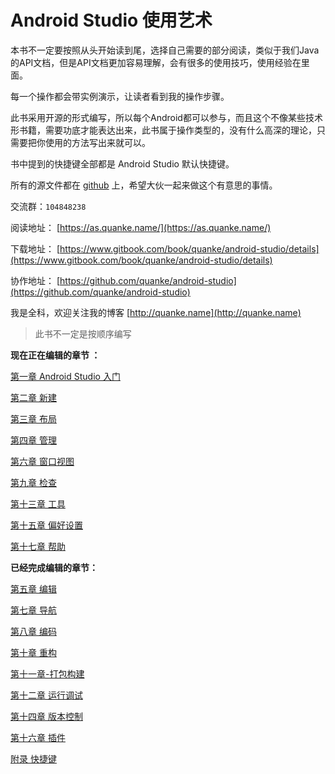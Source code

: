 # Android Studio 使用艺术

本书不一定要按照从头开始读到尾，选择自己需要的部分阅读，类似于我们Java的API文档，但是API文档更加容易理解，会有很多的使用技巧，使用经验在里面。

每一个操作都会带实例演示，让读者看到我的操作步骤。

此书采用开源的形式编写，所以每个Android都可以参与，而且这个不像某些技术形书籍，需要功底才能表达出来，此书属于操作类型的，没有什么高深的理论，只需要把你使用的方法写出来就可以。

书中提到的快捷键全部都是 Android Studio 默认快捷键。

所有的源文件都在 [github](https://github.com/quanke/android-studio) 上，希望大伙一起来做这个有意思的事情。

交流群：`104848238`

阅读地址： [https://as.quanke.name/](https://as.quanke.name/)

下载地址： [https://www.gitbook.com/book/quanke/android-studio/details](https://www.gitbook.com/book/quanke/android-studio/details)

协作地址： [https://github.com/quanke/android-studio](https://github.com/quanke/android-studio)

我是全科，欢迎关注我的博客 [http://quanke.name](http://quanke.name)

> 此书不一定是按顺序编写

**现在正在编辑的章节 ：**

[第一章 Android Studio 入门](https://as.quanke.name/%E7%AC%AC%E4%B8%80%E7%AB%A0%20Android%20Studio%20%E5%85%A5%E9%97%A8.html)

[第二章 新建](https://as.quanke.name/%E6%96%B0%E5%BB%BA.html)

[第三章 布局](https://as.quanke.name/%E7%AC%AC%E4%B8%89%E7%AB%A0-%E5%B8%83%E5%B1%80.html)

[第四章 管理](https://as.quanke.name/%E7%AC%AC%E5%9B%9B%E7%AB%A0-%E7%AE%A1%E7%90%86.html)

[第六章 窗口视图](https://as.quanke.name/%E7%AC%AC%E5%85%AD%E7%AB%A0-%E7%AA%97%E5%8F%A3%E8%A7%86%E5%9B%BE.html)

[第九章 检查](https://as.quanke.name/%E7%AC%AC%E5%85%AD%E7%AB%A0-%E7%AA%97%E5%8F%A3%E8%A7%86%E5%9B%BE.html)

[第十三章 工具](https://as.quanke.name/%E7%AC%AC%E4%B9%9D%E7%AB%A0-%E6%A3%80%E6%9F%A5.html)

[第十五章 偏好设置](https://as.quanke.name/%E7%AC%AC%E5%8D%81%E4%BA%94%E7%AB%A0-%E5%81%8F%E5%A5%BD%E8%AE%BE%E7%BD%AE.html)

[第十七章 帮助](https://as.quanke.name/%E7%AC%AC%E5%8D%81%E4%B8%83%E7%AB%A0-%E5%B8%AE%E5%8A%A9.html)

**已经完成编辑的章节：**

[第五章 编辑](https://quanke.gitbooks.io/android-studio/content/%E7%AC%AC%E4%BA%94%E7%AB%A0-%E7%BC%96%E8%BE%91.html)

[第七章 导航](https://quanke.gitbooks.io/android-studio/content/%E7%AC%AC%E4%B8%83%E7%AB%A0-%E5%AF%BC%E8%88%AA.html)

[第八章 编码](https://quanke.gitbooks.io/android-studio/content/%E7%AC%AC%E5%85%AB%E7%AB%A0-%E7%BC%96%E7%A0%81.html)

[第十章 重构](https://quanke.gitbooks.io/android-studio/content/%E7%AC%AC%E5%8D%81%E7%AB%A0-%E9%87%8D%E6%9E%84.html)

[第十一章-打包构建](https://quanke.gitbooks.io/android-studio/content/%E7%AC%AC%E5%8D%81%E4%B8%80%E7%AB%A0-%E6%89%93%E5%8C%85%E6%9E%84%E5%BB%BA.html)

[第十二章 运行调试](https://as.quanke.name/%E7%AC%AC%E5%8D%81%E4%BA%8C%E7%AB%A0-%E8%BF%90%E8%A1%8C%E8%B0%83%E8%AF%95.html)

[第十四章 版本控制](https://as.quanke.name/%E7%AC%AC%E5%8D%81%E5%9B%9B%E7%AB%A0-%E7%89%88%E6%9C%AC%E6%8E%A7%E5%88%B6.html)

[第十六章 插件](https://quanke.gitbooks.io/android-studio/content/%E7%AC%AC%E5%8D%81%E5%85%AD%E7%AB%A0-%E6%8F%92%E4%BB%B6.html)

[附录 快捷键](https://quanke.gitbooks.io/android-studio/content/%E9%99%84%E5%BD%95-%E5%BF%AB%E6%8D%B7%E9%94%AE.html)

